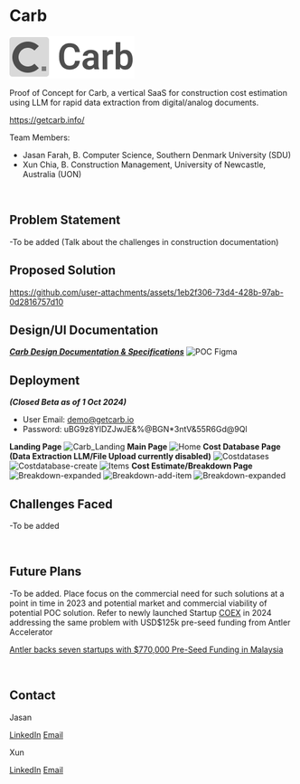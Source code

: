 # Carb 

<!-- Project Logo -->
![alt text](/img/Carb_100_Logo.png)
</br>
<!-- Hero Text -->
Proof of Concept for Carb, a vertical SaaS for construction cost estimation using LLM for rapid data extraction from digital/analog documents. 
</br>

https://getcarb.info/

Team Members:

- Jasan Farah, B. Computer Science, Southern Denmark University (SDU)
- Xun Chia, B. Construction Management, University of Newcastle, Australia (UON)
</br>


## Problem Statement

-To be added (Talk about the challenges in construction documentation)
</br>


## Proposed Solution
https://github.com/user-attachments/assets/1eb2f306-73d4-428b-97ab-0d2816757d10
</br>


## Design/UI Documentation 
***[Carb Design Documentation & Specifications](https://embed.figma.com/proto/DDfGc9xcTrQ6xQtNpQx1Gt/Carb-POC?page-id=0%3A1&node-id=142-512&starting-point-node-id=47%3A73&embed-host=share)***
![POC Figma](https://github.com/user-attachments/assets/90b926b4-ae76-4e67-b382-ca11c5fa5a4e)
</br>


## Deployment

***(Closed Beta as of 1 Oct 2024)***

- User Email: demo@getcarb.io
- Password: uBG9z8YlDZJwJE&%@BGN*3ntV&55R6Gd@9Ql


**Landing Page** 
![Carb_Landing](https://github.com/user-attachments/assets/c79c1886-3207-47b5-9258-66a4e7a43d47)
**Main Page**
![Home](https://github.com/user-attachments/assets/f735de14-011c-45ce-a2fe-c1a5c9148876)
**Cost Database Page (Data Extraction LLM/File Upload currently disabled)**
![Costdatases](https://github.com/user-attachments/assets/78052860-ec53-428e-ba0f-97c311e44275)
![Costdatabase-create](https://github.com/user-attachments/assets/5ed273a1-b05c-4d7f-9f49-6a7bf477f177)
![Items](https://github.com/user-attachments/assets/e729d562-e938-4c7c-8c4b-aee4915c4438)
**Cost Estimate/Breakdown Page**
![Breakdown-expanded](https://github.com/user-attachments/assets/df8740af-bded-4a60-b83d-c1c67a3c27d1)
![Breakdown-add-item](https://github.com/user-attachments/assets/678dc246-aae3-446f-a06c-598d1aa8a176)
![Breakdown-expanded](https://github.com/user-attachments/assets/0fe299aa-b622-4539-98f8-cc6051f9e03f)
</br>


## Challenges Faced 

-To be added

</br>


## Future Plans

-To be added. Place focus on the commercial need for such solutions at a point in time in 2023 and potential market and commercial viability of potential POC solution. Refer to newly launched Startup [COEX](https://www.coextech.io/) in 2024 addressing the same problem with USD$125k pre-seed funding from Antler Accelerator
</br>

[Antler backs seven startups with $770,000 Pre-Seed Funding in Malaysia](https://www.antler.co/blog/antler-backs-7-startups-with-7700-000-pre-seed-funding-in-malaysia) 


</br>


## Contact 

Jasan 

[LinkedIn](https://www.linkedin.com/in/jasanfarah/)
[Email](mailto:jasan@jasan.io)

Xun 

[LinkedIn](https://www.linkedin.com/in/xunc/)
[Email](mailto:xun.chia.sg@gmail.com)








